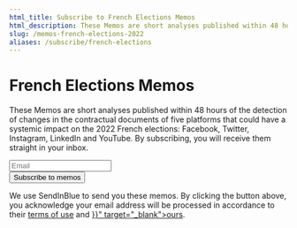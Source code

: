 ```yaml
---
html_title: Subscribe to French Elections Memos
html_description: These Memos are short analyses published within 48 hours of the detection of changes in the contractual documents of five platforms that could have a systemic impact on the 2022 French elections
slug: /memos-french-elections-2022
aliases: /subscribe/french-elections
---
```


# French Elections Memos

These Memos are short analyses published within 48 hours of the detection of changes in the contractual documents of
five platforms that could have a systemic impact on the 2022 French elections: Facebook, Twitter, Instagram, LinkedIn
and YouTube. By subscribing, you will receive them straight in your inbox.

<form id="sib-form" method="POST" action="https://98bb6346.sibforms.com/serve/MUIEACNQpj-ZHUKKlyF0bfaAGsIMOfnk-nfryeUvMG2O64lDLnohxdkESevuVHk3fJj1yDmiSqJnybHo_REH1AA6o7MO2EoqDlx_zgWLvU2UUdqX0jeEPTbrBxXp3OXZryZqGkP5XCIITqQyfrvSjcE2uGsYLCRhBFbLQJYpvTZwKNl7xGl52vyOl5md3PNyJFFmpi0cRLs22GUe" class="mt__XL">
  <div class="formfield mb__L">
    <input type="email" id="EMAIL" name="EMAIL" autoComplete="off" placeholder="Email" data-required="true" required />
  </div>
  <div class="formfield formfield__alignRight">
    <button class="button" form="sib-form" submit={true}>Subscribe to memos</button>
    <input type="checkbox" hidden={true} value="1" id="OPT_IN" name="OPT_IN" defaultChecked={true} required />
    <input type="hidden" name="locale" value="en" />
  </div>
</form>

<p class="text__light">
  We use SendInBlue to send you these memos. By clicking the button above, you acknowledge your email address will be processed in accordance to their <a href="https://www.sendinblue.com/legal/termsofuse/" target="_blank">terms of use</a> and <a href="{{< relref path="/privacy-policy" >}}" target="_blank">ours</a>.
</p>
